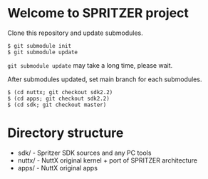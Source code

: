 # Welcome to SPRITZER project

Clone this repository and update submodules.

```
$ git submodule init
$ git submodule update
```

`git submodule update` may take a long time, please wait.

After submodules updated, set main branch for each submodules.

```
$ (cd nuttx; git checkout sdk2.2)
$ (cd apps; git checkout sdk2.2)
$ (cd sdk; git checkout master)
```

# Directory structure

- sdk/   - Spritzer SDK sources and any PC tools
- nuttx/ - NuttX original kernel + port of SPRITZER architecture
- apps/  - NuttX original apps

